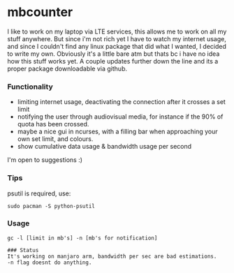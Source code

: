 # mbcounter 

I like to work on my laptop via LTE services, this allows me to work on all my stuff anywhere. But since i'm not rich yet I have to watch my internet usage, and 
since I couldn't find any linux package that did what I wanted, I decided to write my own. Obviously it's a little bare atm but thats bc i have no idea 
how this stuff works yet. A couple updates further down the line and its a proper package downloadable via github. 

### Functionality 
  - limiting internet usage, deactivating the connection after it crosses a set limit
  - notifying the user through audiovisual media, for instance if the 90% of quota has been crossed. 
  - maybe a nice gui in ncurses, with a filling bar when approaching your own set limit, and colours. 
  - show cumulative data usage & bandwidth usage per second

I'm open to suggestions :)

### Tips
psutil is required, use:
```
sudo pacman -S python-psutil
```

### Usage
```
gc -l [limit in mb's] -n [mb's for notification]

### Status
It's working on manjaro arm, bandwidth per sec are bad estimations. 
-n flag doesnt do anything. 
